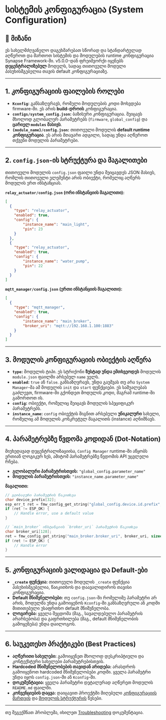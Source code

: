 # სისტემის კონფიგურაცია (System Configuration)

## 🎯 მიზანი

ეს სახელმძღვანელო დაგეხმარებათ სწორად და სტანდარტულად აღწეროთ და მართოთ სისტემის და მოდულების runtime კონფიგურაცია Synapse Framework-ში. v5.0.0-დან ფრეიმვორქი იყენებს **დეცენტრალიზებულ** მოდელს, სადაც თითოეული მოდული პასუხისმგებელია თავის default კონფიგურაციაზე.

---

## 1. კონფიგურაციის ფაილების როლები

- **`Kconfig`:** განსაზღვრავს, რომელი მოდულების კოდი მოხვდება firmware-ში. ეს არის **build-დროის** კონფიგურაცია.
- **`configs/system_config.json`:** ბაზისური კონფიგურაცია. შეიცავს მხოლოდ გლობალურ პარამეტრებს (`firmware`, `global_config`) და **ცარიელ `modules` მასივს**.
- **`{module_name}/config.json`:** თითოეული მოდულის **default runtime კონფიგურაცია**. ეს არის მთავარი ადგილი, სადაც უნდა აღწეროთ თქვენი მოდულის პარამეტრები.

---

## 2. `config.json`-ის სტრუქტურა და მაგალითები

თითოეული მოდულის `config.json` ფაილი უნდა შეიცავდეს JSON მასივს, რომლის თითოეული ელემენტი არის ობიექტი, რომელიც აღწერს მოდულის ერთ ინსტანციას.

**`relay_actuator/config.json` (ორი ინსტანციის მაგალითი):**

```json
[
  {
    "type": "relay_actuator",
    "enabled": true,
    "config": {
        "instance_name": "main_light",
        "pin": 23
    }
  },
  {
    "type": "relay_actuator",
    "enabled": true,
    "config": {
        "instance_name": "water_pump",
        "pin": 22
    }
  }
]
```

**`mqtt_manager/config.json` (ერთი ინსტანციის მაგალითი):**

```json
[
  {
    "type": "mqtt_manager",
    "enabled": true,
    "config": {
        "instance_name": "main_broker",
        "broker_uri": "mqtt://192.168.1.100:1883"
    }
  }
]
```

---

## 3. მოდულის კონფიგურაციის ობიექტის აღწერა

- **`type`:** მოდულის ტიპი. ეს სტრიქონი **ზუსტად უნდა ემთხვეოდეს** მოდულის `module.json` ფაილში არსებულ `name` ველს.
- **`enabled`:** `true` ან `false`. განსაზღვრავს, უნდა გაუშვას თუ არა `System Manager`-მა ამ მოდულის `init` და `start` ფუნქციები. ეს საშუალებას გაძლევთ, firmware-ში გქონდეთ მოდულის კოდი, მაგრამ runtime-ში გამორთოთ ის.
- **`config`:** ობიექტი, რომელიც შეიცავს მოდულის სპეციფიკურ პარამეტრებს.
- **`instance_name`:** `config` ობიექტის შიგნით არსებული **უნიკალური** სახელი, რომელიც ამ მოდულის კონკრეტულ მაგალითს (instance) აღნიშნავს.

---

## 4. პარამეტრებზე წვდომა კოდიდან (Dot-Notation)

მიუხედავად დეცენტრალიზაციისა, `Config Manager` runtime-ში აწყობს ერთიან ლოგიკურ ხეს, ამიტომ პარამეტრებზე წვდომის API უცვლელი რჩება.

- **გლობალური პარამეტრისთვის:** `"global_config.parameter_name"`
- **მოდულის პარამეტრისთვის:** `"instance_name.parameter_name"`

**მაგალითი:**

```c
// გლობალური პარამეტრის წაკითხვა
char device_prefix[32];
esp_err_t ret = fmw_config_get_string("global_config.device.id.prefix", device_prefix, sizeof(device_prefix));
if (ret != ESP_OK) {
    // Handle error, use a default value
}

// `main_broker` ინსტანციის `broker_uri` პარამეტრის წაკითხვა
char broker_uri[128];
ret = fmw_config_get_string("main_broker.broker_uri", broker_uri, sizeof(broker_uri));
if (ret != ESP_OK) {
    // Handle error
}
```

---

## 5. კონფიგურაციის ვალიდაცია და Default-ები

- **`_create` ფუნქცია:** თითოეული მოდულის `_create` ფუნქცია პასუხისმგებელია, წაიკითხოს და დაავალიდიროს თავისი კონფიგურაცია.
- **Default მნიშვნელობები:** თუ `config.json`-ში რომელიმე პარამეტრი არ არის, მოდულმა უნდა გამოიყენოს `Kconfig`-ში განსაზღვრული ან კოდში მითითებული უსაფრთხო default მნიშვნელობა.
- **ლოგირება:** ყველა შეცდომა (მაგ., სავალდებულო პარამეტრის არარსებობა) და გაფრთხილება (მაგ., default მნიშვნელობის გამოყენება) უნდა დაილოგოს.

---

## 6. საუკეთესო პრაქტიკები (Best Practices)

- **აღწერითი სახელები:** გამოიყენეთ მხოლოდ დესკრიპტიული და კონტექსტური სახელები პარამეტრებისთვის.
- **Hardcoded მნიშვნელობების თავიდან არიდება:** არასდროს გამოიყენოთ hardcoded მნიშვნელობები კოდში. ყველა პარამეტრი უნდა იყოს `config.json`-ში ან `Kconfig`-ში.
- **დოკუმენტაცია:** ყველა პარამეტრი დეტალურად აღწერეთ მოდულის `README.md` ფაილში.
- **კონვენციების დაცვა:** დაიცავით პროექტში მიღებული [კონფიგურაციის მართვის](../convention/configuration_management.md) და [მოდულის სტრუქტურის](../convention/module_structure.md) წესები.

---

თუ შეგექმნათ პრობლემა, იხილეთ [Troubleshooting](../troubleshooting/) დოკუმენტაცია.
